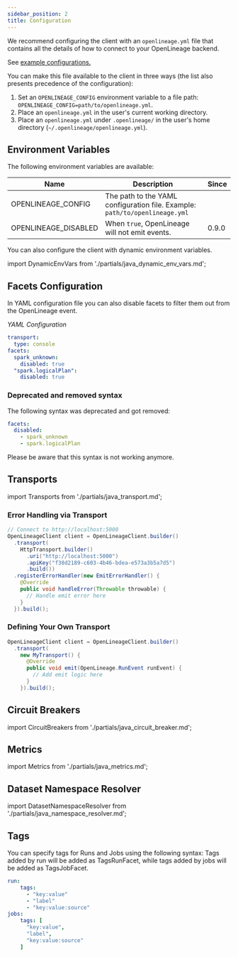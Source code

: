 ```yaml
---
sidebar_position: 2
title: Configuration
---
```


We recommend configuring the client with an `openlineage.yml` file that contains all the
details of how to connect to your OpenLineage backend.

See [example configurations.](#transports)

You can make this file available to the client in three ways (the list also presents precedence of the configuration):

1. Set an `OPENLINEAGE_CONFIG` environment variable to a file path: `OPENLINEAGE_CONFIG=path/to/openlineage.yml`.
2. Place an `openlineage.yml` in the user's current working directory.
3. Place an `openlineage.yml` under `.openlineage/` in the user's home directory (`~/.openlineage/openlineage.yml`).

## Environment Variables

The following environment variables are available:

| Name                 | Description                                                                 | Since |
|----------------------|-----------------------------------------------------------------------------|-------|
| OPENLINEAGE_CONFIG   | The path to the YAML configuration file. Example: `path/to/openlineage.yml` |       |
| OPENLINEAGE_DISABLED | When `true`, OpenLineage will not emit events.                              | 0.9.0 |

You can also configure the client with dynamic environment variables.

import DynamicEnvVars from './partials/java_dynamic_env_vars.md';

<DynamicEnvVars/>

## Facets Configuration

In YAML configuration file you can also disable facets to filter them out from the OpenLineage event.

*YAML Configuration*

```yaml
transport:
  type: console
facets:
  spark_unknown:
    disabled: true
  "spark.logicalPlan":
    disabled: true
```

### Deprecated and removed syntax

The following syntax was deprecated and got removed:

```yaml
facets:
  disabled:
    - spark_unknown
    - spark.logicalPlan
```

Please be aware that this syntax is not working anymore.

## Transports

import Transports from './partials/java_transport.md';

<Transports/>

### Error Handling via Transport

```java
// Connect to http://localhost:5000
OpenLineageClient client = OpenLineageClient.builder()
  .transport(
    HttpTransport.builder()
      .uri("http://localhost:5000")
      .apiKey("f38d2189-c603-4b46-bdea-e573a3b5a7d5")
      .build())
  .registerErrorHandler(new EmitErrorHandler() {
    @Override
    public void handleError(Throwable throwable) {
      // Handle emit error here
    }
  }).build();
```

### Defining Your Own Transport

```java
OpenLineageClient client = OpenLineageClient.builder()
  .transport(
    new MyTransport() {
      @Override
      public void emit(OpenLineage.RunEvent runEvent) {
        // Add emit logic here
      }
    }).build();
```

## Circuit Breakers

import CircuitBreakers from './partials/java_circuit_breaker.md';

<CircuitBreakers/>

## Metrics

import Metrics from './partials/java_metrics.md';

<Metrics/>

## Dataset Namespace Resolver

import DatasetNamespaceResolver from './partials/java_namespace_resolver.md';

<DatasetNamespaceResolver/>


## Tags

You can specify tags for Runs and Jobs using the following syntax:
Tags added by run will be added as TagsRunFacet, while tags added by jobs will be added as TagsJobFacet.

```yaml
run:
    tags:
      - "key:value"
      - "label"
      - "key:value:source"
jobs:
    tags: [
      "key:value",
      "label",
      "key:value:source"
    ] 
```
